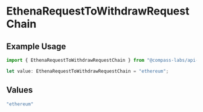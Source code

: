 # EthenaRequestToWithdrawRequestChain

## Example Usage

```typescript
import { EthenaRequestToWithdrawRequestChain } from "@compass-labs/api-sdk/models/components";

let value: EthenaRequestToWithdrawRequestChain = "ethereum";
```

## Values

```typescript
"ethereum"
```